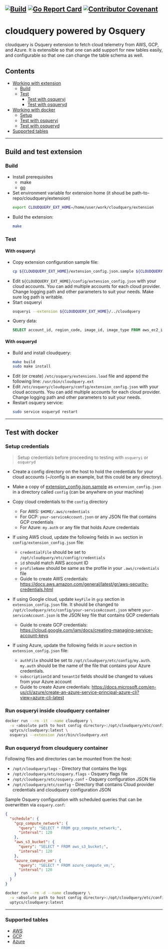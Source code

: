 [![Build](https://github.com/Uptycs/cloudquery/workflows/Build/badge.svg?branch=master)](https://github.com/Uptycs/cloudquery/actions?query=workflow%3ABuild)
[![Go Report Card](https://goreportcard.com/badge/github.com/Uptycs/cloudquery)](https://goreportcard.com/report/github.com/Uptycs/cloudquery)
[![Contributor Covenant](https://img.shields.io/badge/Contributor%20Covenant-v2.0%20adopted-ff69b4.svg)](CODE_OF_CONDUCT.md)
---

# cloudquery powered by Osquery

cloudquery is Osquery extension to fetch cloud telemetry from AWS, GCP, and Azure. It is extensible so that
one can add support for new tables easily, and configurable so that one can change the table schema as well.

## Contents

- [Working with extension](#build-and-test-extension)
  * [Build](#build)
  * [Test](#test)
    + [Test with osqueryi](#with-osqueryi)
    + [Test with osqueryd](#with-osqueryd)
- [Working with docker](#test-with-docker)
  * [Setup](#setup-credentials)
  * [Test with osqueryi](#run-osqueryi-from-cloudquery-container)
  * [Test with osqueryd](#run-osqueryd-from-cloudquery-container)
- [Supported tables](#supported-tables)

---

## Build and test extension

### Build

- Install prerequisites
  - make
  - [go](https://golang.org/doc/install#install)
- Set environment variable for extension home (it shoud be path-to-repo/cloudquery/extension)
  ```sh
  export CLOUDQUERY_EXT_HOME=/home/user/work/cloudquery/extension
  ```
- Build the extension:
  ```sh
  make
  ````

### Test

#### With osqueryi

- Copy extension configuration sample file:
  ```sh
  cp ${CLOUDQUERY_EXT_HOME}/extension_config.json.sample ${CLOUDQUERY_EXT_HOME}/config/extension_config.json
  ```
- Edit `${CLOUDQUERY_EXT_HOME}/config/extension_config.json` with your cloud accounts. You can add multiple accounts for each cloud provider. Change logging path and other parameters to suit your needs. Make sure log path is writable.
- Start osqueryi
  ```sh
  osqueryi --extension ${CLOUDQUERY_EXT_HOME}/../cloudquery
  ```
- Query data:
  ```sql
  SELECT account_id, region_code, image_id, image_type FROM aws_ec2_image;
  ```

#### With osqueryd

- Build and install cloudquery:
  ```sh
  make build
  sudo make install
  ```
- Edit (or create) `/etc/osquery/extensions.load` file and append the following line: `/usr/bin/cloudquery.ext`
- Edit `/etc/osquery/cloudquery/config/extension_config.json` with your cloud accounts. You can add multiple accounts for each cloud provider. Change logging path and other parameters to suit your needs.
- Restart osquery service:
  ```sh
  sudo service osqueryd restart
  ```

---

## Test with docker

### Setup credentials

> Setup credentials before proceeding to testing with `osqueryi` or `osqueryd`

- Create a config directory on the host to hold the credentials for your cloud accounts (~/config is an example, but this could be any directory).

- Make a copy of [extension_config.json.sample](extension/extension_config.json.sample) as `extension_config.json` in a directory called `config` (can be anywhere on your machine)
- Copy cloud credentials to the `config` directory
  - For AWS: `$HOME/.aws/credentials`
  - For GCP: `your-serviceAccount.json` or any JSON file that contains GCP credentials
  - For Azure: `my.auth` or any file that holds Azure credentials

- If using AWS cloud, update the following fields in `aws` section in `config/extension_config.json` file:
  - `credentialFile` should be set to `/opt/cloudquery/etc/config/credentials`
  - `id` should match AWS account ID
  - `profileName` should be same as the profile in your `.aws/credentials` file
  - Guide to create AWS credentials: https://docs.aws.amazon.com/general/latest/gr/aws-security-credentials.html

- If using Google cloud, update `keyFile` in `gcp` section in `extension_config.json` file. It should be changed to `/opt/cloudquery/etc/config/your-serviceAccount.json` where `your-serviceAccount.json` is the JSON key file that contains GCP credentials
  - Guide to create GCP credentials: https://cloud.google.com/iam/docs/creating-managing-service-account-keys

- If using Azure, update the following fields in `azure` section in `extension_config.json` file:
  - `authFile` should be set to `/opt/cloudquery/etc/config/my.auth`. `my.auth` should be the name of the file that contains your Azure credentials.
  - `subscriptionId` and `tenantId` fields should be changed to values from your Azure account
  - Guide to create Azure credentials: https://docs.microsoft.com/en-us/cli/azure/create-an-azure-service-principal-azure-cli?view=azure-cli-latest

### Run osqueryi inside cloudquery container

```sh
docker run --rm -it --name cloudquery \
  -v <absolute path to host config directory>:/opt/cloudquery/etc/config \
  uptycs/cloudquery:latest \
  osqueryi --extension /usr/bin/cloudquery.ext
```

### Run osqueryd from cloudquery container

Following files and directories can be mounted from the host:
- `/opt/cloudquery/logs`              - Directory that contains the logs
- `/opt/cloudquery/etc/osquery.flags` - Osquery flags file
- `/opt/cloudquery/etc/osquery.conf`  - Osquery configuration JSON file
- `/opt/cloudquery/etc/config`        - Directory that contains Cloud provider credentials and cloudquery configuration JSON

Sample Osquery configuration with scheduled queries that can be overwritten via `osquery.conf`:
```json
{
  "schedule": {
    "gcp_compute_network": {
      "query": "SELECT * FROM gcp_compute_network;",
      "interval": 120
    },
    "aws_s3_bucket": {
      "query": "SELECT * FROM aws_s3_bucket;",
      "interval": 120
    },
    "azure_compute_vm": {
      "query": "SELECT * FROM azure_compute_vm;",
      "interval": 120
    }
  }
}
```

```sh
docker run --rm -d --name cloudquery \
  -v <absolute path to host config directory>:/opt/cloudquery/etc/config \
  uptycs/cloudquery:latest
```

---

### Supported tables
- [AWS](extension/aws/tables.md)
- [GCP](extension/gcp/tables.md)
- [Azure](extension/azure/tables.md)
